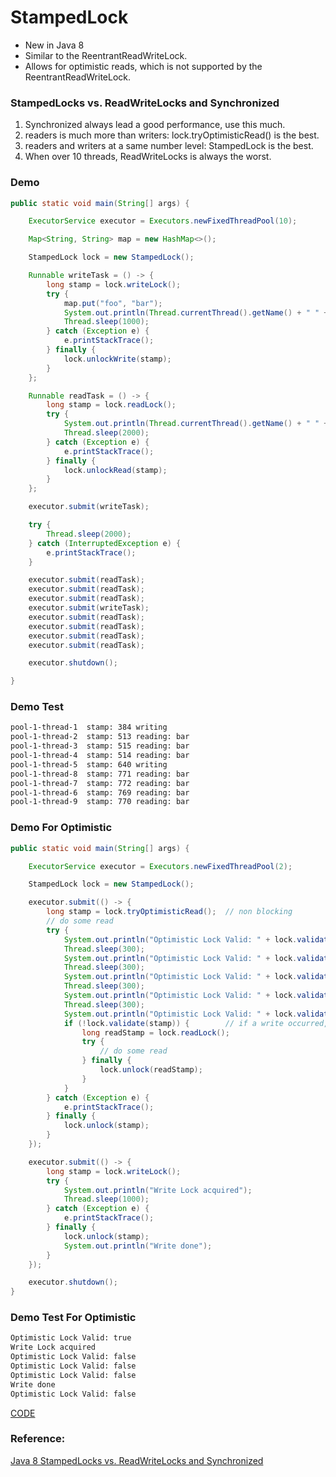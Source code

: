 # StampedLock

* New in Java 8 
* Similar to the ReentrantReadWriteLock. 
* Allows for optimistic reads, which is not supported by the ReentrantReadWriteLock. 


### StampedLocks vs. ReadWriteLocks and Synchronized

1. Synchronized always lead a good performance, use this much.
2. readers is much more than writers: lock.tryOptimisticRead() is the best.
3. readers and writers at a same number level: StampedLock is the best.
4. When over 10 threads, ReadWriteLocks is always the worst.


### Demo

```java
public static void main(String[] args) {

    ExecutorService executor = Executors.newFixedThreadPool(10);

    Map<String, String> map = new HashMap<>();

    StampedLock lock = new StampedLock();

    Runnable writeTask = () -> {
        long stamp = lock.writeLock();
        try {
            map.put("foo", "bar");
            System.out.println(Thread.currentThread().getName() + " " + " stamp: " + stamp + " writing");
            Thread.sleep(1000);
        } catch (Exception e) {
            e.printStackTrace();
        } finally {
            lock.unlockWrite(stamp);
        }
    };

    Runnable readTask = () -> {
        long stamp = lock.readLock();
        try {
            System.out.println(Thread.currentThread().getName() + " " + " stamp: " + stamp + " reading: " + map.get("foo"));
            Thread.sleep(2000);
        } catch (Exception e) {
            e.printStackTrace();
        } finally {
            lock.unlockRead(stamp);
        }
    };

    executor.submit(writeTask);

    try {
        Thread.sleep(2000);
    } catch (InterruptedException e) {
        e.printStackTrace();
    }

    executor.submit(readTask);
    executor.submit(readTask);
    executor.submit(readTask);
    executor.submit(writeTask);
    executor.submit(readTask);
    executor.submit(readTask);
    executor.submit(readTask);
    executor.submit(readTask);

    executor.shutdown();

}
```

### Demo Test

```bash
pool-1-thread-1  stamp: 384 writing
pool-1-thread-2  stamp: 513 reading: bar
pool-1-thread-3  stamp: 515 reading: bar
pool-1-thread-4  stamp: 514 reading: bar
pool-1-thread-5  stamp: 640 writing
pool-1-thread-8  stamp: 771 reading: bar
pool-1-thread-7  stamp: 772 reading: bar
pool-1-thread-6  stamp: 769 reading: bar
pool-1-thread-9  stamp: 770 reading: bar
```

### Demo For Optimistic

```java
public static void main(String[] args) {

    ExecutorService executor = Executors.newFixedThreadPool(2);

    StampedLock lock = new StampedLock();

    executor.submit(() -> {
        long stamp = lock.tryOptimisticRead();  // non blocking
        // do some read
        try {
            System.out.println("Optimistic Lock Valid: " + lock.validate(stamp));
            Thread.sleep(300);
            System.out.println("Optimistic Lock Valid: " + lock.validate(stamp));
            Thread.sleep(300);
            System.out.println("Optimistic Lock Valid: " + lock.validate(stamp));
            Thread.sleep(300);
            System.out.println("Optimistic Lock Valid: " + lock.validate(stamp));
            Thread.sleep(300);
            System.out.println("Optimistic Lock Valid: " + lock.validate(stamp));
            if (!lock.validate(stamp)) {        // if a write occurred, try again with a read lock
                long readStamp = lock.readLock();
                try {
                    // do some read
                } finally {
                    lock.unlock(readStamp);
                }
            }
        } catch (Exception e) {
            e.printStackTrace();
        } finally {
            lock.unlock(stamp);
        }
    });

    executor.submit(() -> {
        long stamp = lock.writeLock();
        try {
            System.out.println("Write Lock acquired");
            Thread.sleep(1000);
        } catch (Exception e) {
            e.printStackTrace();
        } finally {
            lock.unlock(stamp);
            System.out.println("Write done");
        }
    });

    executor.shutdown();
}
```

### Demo Test For Optimistic

```bash
Optimistic Lock Valid: true
Write Lock acquired
Optimistic Lock Valid: false
Optimistic Lock Valid: false
Optimistic Lock Valid: false
Write done
Optimistic Lock Valid: false
```


[CODE](https://github.com/guyc1812/Tony/blob/master/src/main/java/com/avengers/tony/JavaBasic/lock/code)


### Reference:

[Java 8 StampedLocks vs. ReadWriteLocks and Synchronized](https://blog.takipi.com/java-8-stampedlocks-vs-readwritelocks-and-synchronized/)